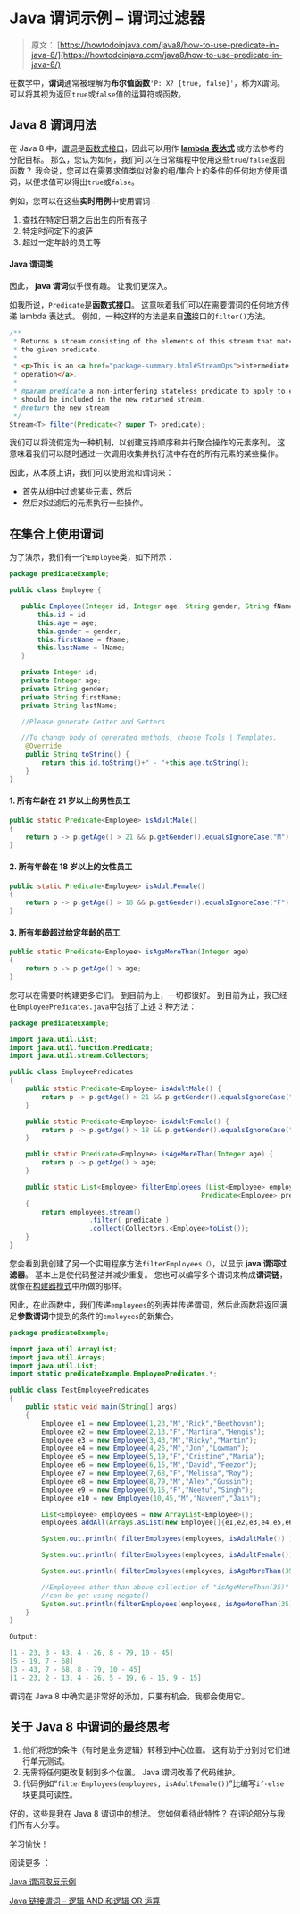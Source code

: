 # Java 谓词示例 – 谓词过滤器

> 原文： [https://howtodoinjava.com/java8/how-to-use-predicate-in-java-8/](https://howtodoinjava.com/java8/how-to-use-predicate-in-java-8/)

在数学中，**谓词**通常被理解为**布尔值函数**`'P: X? {true, false}'`，称为`X`谓词。 可以将其视为返回`true`或`false`值的运算符或函数。

## Java 8 谓词用法

在 Java 8 中，[谓词](https://docs.oracle.com/javase/8/docs/api/java/util/function/Predicate.html)是[函数式接口](https://howtodoinjava.com/java8/functional-interface-tutorial/)，因此可以用作 [**lambda 表达式**](//howtodoinjava.com/java8/complete-lambda-expressions-tutorial-in-java/ "Complete lambda expressions tutorial") 或方法参考的分配目标。 那么，您认为如何，我们可以在日常编程中使用这些`true`/`false`返回函数？ 我会说，您可以在需要求值类似对象的组/集合上的条件的任何地方使用谓词，以便求值可以得出`true`或`false`。

例如，您可以在这些**实时用例**中使用谓词：

1.  查找在特定日期之后出生的所有孩子
2.  特定时间定下的披萨
3.  超过一定年龄的员工等

#### Java 谓词类

因此， **java 谓词**似乎很有趣。 让我们更深入。

如我所说，`Predicate`是**函数式接口**。 这意味着我们可以在需要谓词的任何地方传递 lambda 表达式。 例如，一种这样的方法是来自[**流**](https://docs.oracle.com/javase/8/docs/api/java/util/stream/Stream.html)接口的`filter()`方法。

```java
/**
 * Returns a stream consisting of the elements of this stream that match
 * the given predicate.
 *
 * <p>This is an <a href="package-summary.html#StreamOps">intermediate
 * operation</a>.
 *
 * @param predicate a non-interfering stateless predicate to apply to each element to determine if it
 * should be included in the new returned stream.
 * @return the new stream
 */
Stream<T> filter(Predicate<? super T> predicate);

```

我们可以将流假定为一种机制，以创建支持顺序和并行聚合操作的元素序列。 这意味着我们可以随时通过一次调用收集并执行流中存在的所有元素的某些操作。

因此，从本质上讲，我们可以使用流和谓词来：

*   首先从组中过滤某些元素，然后
*   然后对过滤后的元素执行一些操作。

## 在集合上使用谓词

为了演示，我们有一个`Employee`类，如下所示：

```java
package predicateExample;

public class Employee {

   public Employee(Integer id, Integer age, String gender, String fName, String lName){
       this.id = id;
       this.age = age;
       this.gender = gender;
       this.firstName = fName;
       this.lastName = lName;
   } 

   private Integer id;
   private Integer age;
   private String gender;
   private String firstName;
   private String lastName;

   //Please generate Getter and Setters

   //To change body of generated methods, choose Tools | Templates.
    @Override
    public String toString() {
        return this.id.toString()+" - "+this.age.toString(); 
    }
}

```

#### 1\. 所有年龄在 21 岁以上的男性员工

```java
public static Predicate<Employee> isAdultMale() 
{
    return p -> p.getAge() > 21 && p.getGender().equalsIgnoreCase("M");
}

```

#### 2\. 所有年龄在 18 岁以上的女性员工

```java
public static Predicate<Employee> isAdultFemale() 
{
    return p -> p.getAge() > 18 && p.getGender().equalsIgnoreCase("F");
}

```

#### 3\. 所有年龄超过给定年龄的员工

```java
public static Predicate<Employee> isAgeMoreThan(Integer age) 
{
    return p -> p.getAge() > age;
}

```

您可以在需要时构建更多它们。 到目前为止，一切都很好。 到目前为止，我已经在`EmployeePredicates.java`中包括了上述 3 种方法：

```java
package predicateExample;

import java.util.List;
import java.util.function.Predicate;
import java.util.stream.Collectors;

public class EmployeePredicates 
{
    public static Predicate<Employee> isAdultMale() {
        return p -> p.getAge() > 21 && p.getGender().equalsIgnoreCase("M");
    }

    public static Predicate<Employee> isAdultFemale() {
        return p -> p.getAge() > 18 && p.getGender().equalsIgnoreCase("F");
    }

    public static Predicate<Employee> isAgeMoreThan(Integer age) {
        return p -> p.getAge() > age;
    }

    public static List<Employee> filterEmployees (List<Employee> employees, 
                                                Predicate<Employee> predicate) 
    {
        return employees.stream()
        			.filter( predicate )
        			.collect(Collectors.<Employee>toList());
    }
}   

```

您会看到我创建了另一个实用程序方法`filterEmployees（）`，以显示 **java 谓词过滤器**。 基本上是使代码整洁并减少重复。 您也可以编写多个谓词来构成**谓词链**，就像在[构建器模式](https://howtodoinjava.com/design-patterns/creational/builder-pattern-in-java/)中所做的那样。

因此，在此函数中，我们传递`employees`的列表并传递谓词，然后此函数将返回满足**参数谓词**中提到的条件的`employees`的新集合。

```java
package predicateExample;

import java.util.ArrayList;
import java.util.Arrays;
import java.util.List;
import static predicateExample.EmployeePredicates.*;

public class TestEmployeePredicates 
{
    public static void main(String[] args)
    {
        Employee e1 = new Employee(1,23,"M","Rick","Beethovan");
        Employee e2 = new Employee(2,13,"F","Martina","Hengis");
        Employee e3 = new Employee(3,43,"M","Ricky","Martin");
        Employee e4 = new Employee(4,26,"M","Jon","Lowman");
        Employee e5 = new Employee(5,19,"F","Cristine","Maria");
        Employee e6 = new Employee(6,15,"M","David","Feezor");
        Employee e7 = new Employee(7,68,"F","Melissa","Roy");
        Employee e8 = new Employee(8,79,"M","Alex","Gussin");
        Employee e9 = new Employee(9,15,"F","Neetu","Singh");
        Employee e10 = new Employee(10,45,"M","Naveen","Jain");

        List<Employee> employees = new ArrayList<Employee>();
        employees.addAll(Arrays.asList(new Employee[]{e1,e2,e3,e4,e5,e6,e7,e8,e9,e10}));

        System.out.println(	filterEmployees(employees, isAdultMale()) );

        System.out.println( filterEmployees(employees, isAdultFemale()) );

        System.out.println( filterEmployees(employees, isAgeMoreThan(35)) );

		//Employees other than above collection of "isAgeMoreThan(35)" 
		//can be get using negate()
        System.out.println(filterEmployees(employees, isAgeMoreThan(35).negate()));
    }
}

Output:

[1 - 23, 3 - 43, 4 - 26, 8 - 79, 10 - 45]
[5 - 19, 7 - 68]
[3 - 43, 7 - 68, 8 - 79, 10 - 45]
[1 - 23, 2 - 13, 4 - 26, 5 - 19, 6 - 15, 9 - 15]

```

谓词在 Java 8 中确实是非常好的添加，只要有机会，我都会使用它。

## 关于 Java 8 中谓词的最终思考

1.  他们将您的条件（有时是业务逻辑）转移到中心位置。 这有助于分别对它们进行单元测试。
2.  无需将任何更改复制到多个位置。 Java 谓词改善了代码维护。
3.  代码例如“`filterEmployees(employees, isAdultFemale())`”比编写`if-else`块更具可读性。

好的，这些是我在 Java 8 谓词中的想法。 您如何看待此特性？ 在评论部分与我们所有人分享。

学习愉快！

阅读更多 ：

[Java 谓词取反示例](https://howtodoinjava.com/java8/predicate-negate-example/)

[Java 链接谓词 – 逻辑 AND 和逻辑 OR 运算](https://howtodoinjava.com/java8/predicates-logical-operations/)